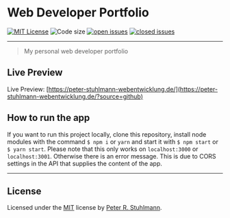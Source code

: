 # Web Developer Portfolio

[![MIT License](https://img.shields.io/github/license/peter-stuhlmann/Webdev-Portfolio.svg)](https://github.com/peter-stuhlmann/Webdev-Portfolio/blob/master/LICENSE)
![Code size](https://img.shields.io/github/languages/code-size/peter-stuhlmann/Webdev-Portfolio.svg)
[![open issues](https://img.shields.io/github/issues/peter-stuhlmann/Webdev-Portfolio.svg)](https://github.com/peter-stuhlmann/Webdev-Portfolio/issues?q=is%3Aopen+is%3Aissue)
[![closed issues](https://img.shields.io/github/issues-closed/peter-stuhlmann/Webdev-Portfolio.svg)](https://github.com/peter-stuhlmann/Webdev-Portfolio/issues?q=is%3Aissue+is%3Aclosed)

---

> My personal web developer portfolio

## Live Preview

Live Preview: [https://peter-stuhlmann-webentwicklung.de/](https://peter-stuhlmann-webentwicklung.de/?source=github)

## How to run the app

If you want to run this project locally, clone this repository, install node modules with the command `$ npm i` or `yarn` and start it with `$ npm start` or `$ yarn start`. Please note that this only works on `localhost:3000` or `localhost:3001`. Otherwise there is an error message. This is due to CORS settings in the API that supplies the content of the app.

---

## License

Licensed under the [MIT](https://github.com/peter-stuhlmann/Webdev-Portfolio/blob/master/LICENSE) license by [Peter R. Stuhlmann](https://peter-stuhlmann-webentwicklung.de).
